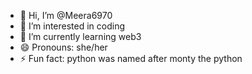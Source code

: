 - 👋 Hi, I’m @Meera6970
- 👀 I’m interested in coding
- 🌱 I’m currently learning web3
- 😄 Pronouns: she/her
- ⚡ Fun fact: python was named after monty the python

<!---
Meera6970/Meera6970 is a ✨ special ✨ repository because its `README.md` (this file) appears on your GitHub profile.
You can click the Preview link to take a look at your changes.
--->
